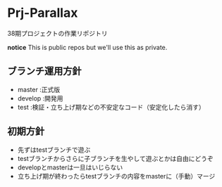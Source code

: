 # Prj-Parallax
38期プロジェクトの作業リポジトリ

**notice** This is public repos but we'll use this as private.

## ブランチ運用方針
- master  :正式版
- develop :開発用
- test    :検証・立ち上げ期などの不安定なコード（安定化したら消す）

## 初期方針
- 先ずはtestブランチで遊ぶ
- testブランチからさらに子ブランチを生やして遊ぶとかは自由にどうぞ
- developとmasterは一旦はいじらない
- 立ち上げ期が終わったらtestブランチの内容をmasterに（手動）マージ
